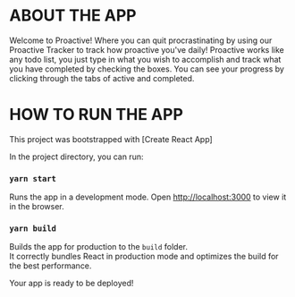 # ABOUT THE APP
Welcome to Proactive! Where you can quit procrastinating by using our Proactive Tracker to track how proactive you've daily! Proactive works like any todo list, you just type in what you wish to accomplish and track what you have completed by checking the boxes. You can see your progress by clicking through the tabs of active and completed.

# HOW TO RUN THE APP

This project was bootstrapped with [Create React App]

In the project directory, you can run:

### `yarn start`

Runs the app in a development mode.
Open [http://localhost:3000](http://localhost:3000) to view it in the browser.

### `yarn build`

Builds the app for production to the `build` folder.\
It correctly bundles React in production mode and optimizes the build for the best performance.

Your app is ready to be deployed!
